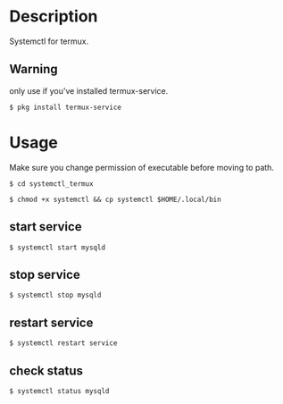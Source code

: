 # Description
Systemctl for termux.

## Warning
only use if you've installed termux-service.

```
$ pkg install termux-service
```

# Usage
Make sure you change permission of executable before moving to path.

```
$ cd systemctl_termux
```

```
$ chmod +x systemctl && cp systemctl $HOME/.local/bin
```

## start service
```
$ systemctl start mysqld
```

## stop service
```
$ systemctl stop mysqld
```

## restart service
```
$ systemctl restart service
```

## check status
```
$ systemctl status mysqld
```
